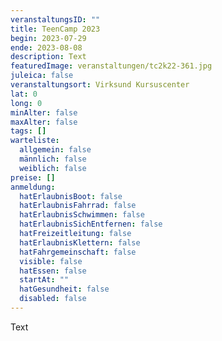 ```yaml
---
veranstaltungsID: ""
title: TeenCamp 2023
begin: 2023-07-29
ende: 2023-08-08
description: Text
featuredImage: veranstaltungen/tc2k22-361.jpg
juleica: false
veranstaltungsort: Virksund Kursuscenter
lat: 0
long: 0
minAlter: false
maxAlter: false
tags: []
warteliste:
  allgemein: false
  männlich: false
  weiblich: false
preise: []
anmeldung:
  hatErlaubnisBoot: false
  hatErlaubnisFahrrad: false
  hatErlaubnisSchwimmen: false
  hatErlaubnisSichEntfernen: false
  hatFreizeitleitung: false
  hatErlaubnisKlettern: false
  hatFahrgemeinschaft: false
  visible: false
  hatEssen: false
  startAt: ""
  hatGesundheit: false
  disabled: false
---
```

Text